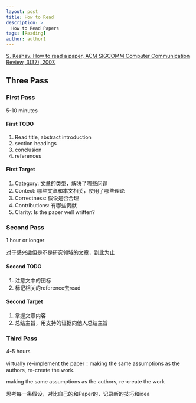 ```yaml
---
layout: post
title: How to Read
description: >
  How to Read Papers
tags: [Reading]
author: author1
---
```



[S. Keshav. How to read a paper, ACM SIGCOMM Computer Communication Review, 3(37), 2007.](http://ccr.sigcomm.org/online/files/p83-keshavA.pdf)

## Three Pass

### First Pass

5-10 minutes

#### First TODO

1. Read title, abstract introduction
2. section headings
3. conclusion
4. references

#### First Target

1. Category: 文章的类型，解决了哪些问题
2. Context: 哪些文章和本文相关，使用了哪些理论
3. Correctness: 假设是否合理
4. Contributions: 有哪些贡献
5. Clarity: Is the paper well written?

### Second Pass

1 hour or longer

对于感兴趣但是不是研究领域的文章，到此为止

#### Second TODO

1. 注意文中的图标
2. 标记相关的reference去read

#### Second Target

1. 掌握文章内容
2. 总结主旨，用支持的证据向他人总结主旨

### Third Pass

4-5 hours

virtually re-implement the paper：making the same assumptions as the authors, re-create the
work.

making the same assumptions as the authors, re-create the
work

思考每一条假设，对比自己的和Paper的，记录新的技巧和idea
